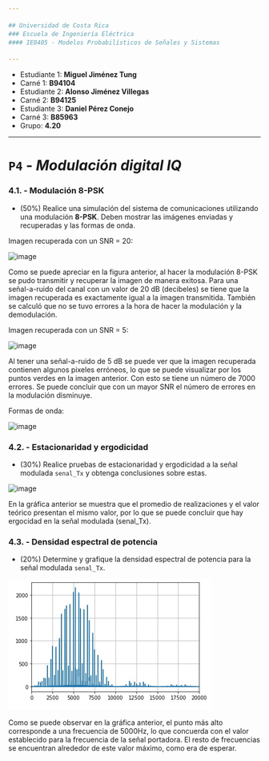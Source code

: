 ```yaml
---

## Universidad de Costa Rica
### Escuela de Ingeniería Eléctrica
#### IE0405 - Modelos Probabilísticos de Señales y Sistemas

---
```


* Estudiante 1: **Miguel Jiménez Tung**
* Carné 1: **B94104**
* Estudiante 2: **Alonso Jiménez Villegas**
* Carné 2: **B94125**
* Estudiante 3: **Daniel Pérez Conejo**
* Carné 3: **B85963**
* Grupo: **4.20**

---
# `P4` - *Modulación digital IQ*

### 4.1. - Modulación 8-PSK

* (50%) Realice una simulación del sistema de comunicaciones utilizando una modulación **8-PSK**. Deben mostrar las imágenes enviadas y recuperadas y las formas de onda.

Imagen recuperada con un SNR = 20:

![image](https://user-images.githubusercontent.com/93485961/143368429-e64b435f-0132-40cd-9cf8-46cbe9aa0688.png)

Como se puede apreciar en la figura anterior, al hacer la modulación 8-PSK se pudo transmitir y recuperar la imagen de manera exitosa. Para una señal-a-ruido del canal con un valor de 20 dB (decibeles) se tiene que la imagen recuperada es exactamente igual a la imagen transmitida. También se calculó que no se tuvo errores a la hora de hacer la modulación y la demodulación.

Imagen recuperada con un SNR = 5:

![image](https://user-images.githubusercontent.com/93485961/143371429-1480cd02-9ab3-4e95-bea3-d9fdf4c7031f.png)

Al tener una señal-a-ruido de 5 dB se puede ver que la imagen recuperada contienen algunos pixeles erróneos, lo que se puede visualizar por los puntos verdes en la imagen anterior. Con esto se tiene un número de 7000 errores. Se puede concluir que con un mayor SNR el número de errores en la modulación disminuye.

Formas de onda:

![image](https://user-images.githubusercontent.com/93485961/143368524-778ea68f-2467-4e0e-8031-c5df9a17ce8e.png)

### 4.2. - Estacionaridad y ergodicidad

* (30%) Realice pruebas de estacionaridad y ergodicidad a la señal modulada `senal_Tx` y obtenga conclusiones sobre estas.

![image](https://user-images.githubusercontent.com/93485961/143371688-a04118b8-561e-44ae-bf88-0ef8b022348f.png)

En la gráfica anterior se muestra que el promedio de realizaciones y el valor teórico presentan el mismo valor, por lo que se puede concluir que hay ergocidad en la señal modulada (senal_Tx).

### 4.3. - Densidad espectral de potencia

* (20%) Determine y grafique la densidad espectral de potencia para la señal modulada `senal_Tx`.

![image](https://github.com/alonsojimenez274/Tema-4/blob/main/DensidadEspectral.jpeg)

Como se puede observar en la gráfica anterior, el punto más alto corresponde a una frecuencia de 5000Hz, lo que concuerda con el valor establecido para la frecuencia de la señal portadora. El resto de frecuencias se encuentran alrededor de este valor máximo, como era de esperar.
